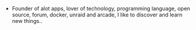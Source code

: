 - Founder of alot apps, lover of technology, programming language, open source, forum, docker, unraid and arcade, I like to discover and learn new things..
  <br>





















































































































































































































































































































































































































































































































































































































































































































































































































